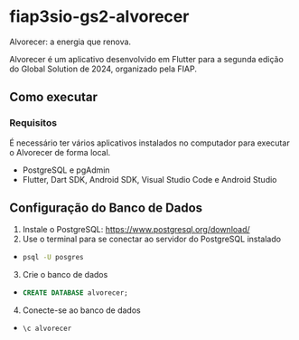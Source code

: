 # fiap3sio-gs2-alvorecer
Alvorecer: a energia que renova. 

Alvorecer é um aplicativo desenvolvido em Flutter para a segunda edição do Global Solution de 2024, organizado pela FIAP. 

## Como executar

### Requisitos
É necessário ter vários aplicativos instalados no computador para executar o Alvorecer de forma local.
- PostgreSQL e pgAdmin 
- Flutter, Dart SDK, Android SDK, Visual Studio Code e Android Studio

## Configuração do Banco de Dados
1. Instale o PostgreSQL: https://www.postgresql.org/download/
2. Use o terminal para se conectar ao servidor do PostgreSQL instalado
- ```bash
  psql -U posgres
  ```
3. Crie o banco de dados
- ```sql
  CREATE DATABASE alvorecer;
  ```
4. Conecte-se ao banco de dados
- ```bash
  \c alvorecer
  ```

